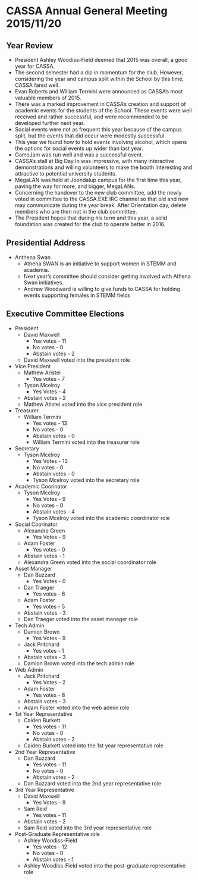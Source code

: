 CASSA Annual General Meeting 2015/11/20
================================

Year Review
-----------
* President Ashley Woodiss-Field deemed that 2015 was overall, a good year for
CASSA.
* The second semester had a dip in momentum for the club. However, considering
the year and campus split within the School by this time, CASSA fared well.
* Evan Roberts and William Termini were announced as CASSA’s most valuable
members of 2015.
* There was a marked improvement in CASSA’s creation and support of academic
events for the students of the School. These events were well received and rather
successful, and were recommended to be developed further next year.
* Social events were not as frequent this year because of the campus split, but the
events that did occur were modestly successful.
* This year we found how to hold events involving alcohol, which opens the options
for social events up wider than last year.
* GameJam was run well and was a successful event.
* CASSA’s stall at Big Day In was impressive, with many interactive demonstrations
and willing volunteers to make the booth interesting and attractive to potential
university students.
* MegaLAN was held at Joondalup campus for the first time this year, paving the way
for more, and bigger, MegaLANs.
* Concerning the handover to the new club committee, add the newly voted in
committee to the CASSA.EXE IRC channel so that old and new may communicate
during the year break. After Orientation day, delete members who are then not in
the club committee.
* The President hopes that during his term and this year, a solid foundation was
created for the club to operate better in 2016.

Presidential Address
--------------------
* Anthena Swan
	+ Athena SWAN is an initiative to support women in STEMM and academia.
	+ Next year’s committee should consider getting involved with Athena Swan
initiatives.
	+ Andrew Woodward is willing to give funds to CASSA for holding events supporting
females in STEMM fields

Executive Committee Elections
-----------------------------
* President
    + David Maxwell
        - Yes votes - 11
        - No votes  - 0
        - Abstain votes - 2
	+ David Maxwell voted into the president role
* Vice President
	+ Mathew Aristei
		- Yes votes - 7
	+ Tyson Mcelroy
		- Yes Votes - 4
	+ Abstain votes - 2
	+ Mathew Atistei voted into the vice president role
* Treasurer
	+ William Termini
		- Yes votes - 13
		- No votes - 0
		- Abstain votes - 0
		+ William Termini voted into the treasurer role
* Secretary
	+ Tyson Mcelroy
		- Yes Votes - 13
		- No votes - 0
		- Abstain votes - 0
		+ Tyson Mcelroy voted into the secretary role
* Academic Coorinator
	+ Tyson Mcelroy
		- Yes Votes - 9
		- No votes - 0
		- Abstain votes - 4
		+ Tyson Mcelroy voted into the academic coordinator role
* Social Coorinator
	+ Alexandra Green
		- Yes Votes - 9
	+ Adam Foster
		- Yes votes - 0
	+ Abstain votes - 1
	+ Alexandra Green voted into the social coordinator role
* Asset Manager
	+ Dan Buzzard
		- Yes Votes - 0
	+ Dan Traeger
		- Yes votes - 6
	+ Adam Foster
		- Yes votes - 5
	+ Abstain votes - 3
	+ Dan Traeger voted into the asset manager role
* Tech Admin
	+ Damion Brown
		- Yes Votes - 9
	+ Jack Pritchard
		- Yes votes - 1
	+ Abstain votes - 3
	+ Damion Brown voted into the tech admin role
* Web Admin
	+ Jack Pritchard
		- Yes Votes - 2
	+ Adam Foster
		- Yes votes - 8
	+ Abstain votes - 3
	+ Adam Foster voted into the web admin role
* 1st Year Representative
    + Caiden Burkett
        - Yes votes - 11
        - No votes  - 0
        - Abstain votes - 2
	+ Caiden Burkett voted into the 1st year representative role
* 2nd Year Representative
    + Dan Buzzard
        - Yes votes - 11
        - No votes  - 0
        - Abstain votes - 2
	+ Dan Buzzard voted into the 2nd year representative role
* 3rd Year Representative
	+ David Maxwell
		- Yes Votes - 9
	+ Sam Reid
		- Yes votes - 11
	+ Abstain votes - 2
	+ Sam Reid voted into the 3rd year representative role
* Post-Graduate Representative role
    + Ashley Woodiss-Field
        - Yes votes - 12
        - No votes  - 0
        - Abstain votes - 1
	+ Ashley Woodiss-Field voted into the post-graduate representative role